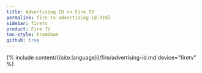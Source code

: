 ```yaml
---
title: Advertising ID on Fire TV
permalink: fire-tv-advertising-id.html
sidebar: firetv
product: Fire TV
toc-style: kramdown
github: true
---
```


{% include content/{{site.language}}/fire/advertising-id.md device="firetv" %}
